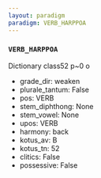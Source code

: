 ```yaml
---
layout: paradigm
paradigm: VERB_HARPPOA
---
```

### ` VERB_HARPPOA `

Dictionary class52 p~0 o
* grade_dir: weaken
* plurale_tantum: False
* pos: VERB
* stem_diphthong: None
* stem_vowel: None
* upos: VERB
* harmony: back
* kotus_av: B
* kotus_tn: 52
* clitics: False
* possessive: False
